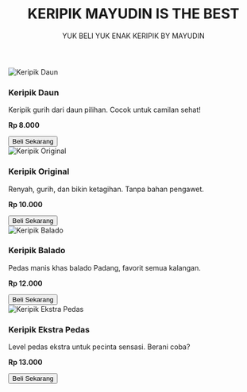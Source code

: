<!DOCTYPE html>
<html lang="id">
<head>
  <meta charset="UTF-8" />
  <meta name="viewport" content="width=device-width, initial-scale=1.0" />
  <title>KERIPIK MAYUDIN</title>
  <link rel="stylesheet" href="style.css" />
</head>
<body>
  <header>
    <h1>KERIPIK MAYUDIN IS THE BEST</h1>
    <p>YUK BELI YUK ENAK KERIPIK BY MAYUDIN</p>
  </header>

  <div class="container">
    <div class="product-card">
      <img src="gambar/keripik1.jpg" alt="Keripik Daun" />
      <h3>Keripik Daun</h3>
      <p>Keripik gurih dari daun pilihan. Cocok untuk camilan sehat!</p>
      <p><strong>Rp 8.000</strong></p>
      <a href="https://wa.me/6281218681524?text=Halo%20saya%20mau%20beli%20Keripik%20Daun" target="_blank">
        <button>Beli Sekarang</button>
      </a>
    </div>
    <div class="product-card">
      <img src="gambar/keripik2.jpg" alt="Keripik Original" />
      <h3>Keripik Original</h3>
      <p>Renyah, gurih, dan bikin ketagihan. Tanpa bahan pengawet.</p>
      <p><strong>Rp 10.000</strong></p>
      <a href="https://wa.me/6281218681524?text=Halo%20saya%20mau%20beli%20Keripik%20Daun" target="_blank">
        <button>Beli Sekarang</button>
      </a>
    </div>
    <div class="product-card">
      <img src="gambar/keripik3.jpg" alt="Keripik Balado" />
      <h3>Keripik Balado</h3>
      <p>Pedas manis khas balado Padang, favorit semua kalangan.</p>
      <p><strong>Rp 12.000</strong></p>
      <a href="https://wa.me/6281218681524?text=Halo%20saya%20mau%20beli%20Keripik%20Daun" target="_blank">
        <button>Beli Sekarang</button>
      </a>
    </div>
    <div class="product-card">
      <img src="gambar/keripik4.jpg" alt="Keripik Ekstra Pedas" />
      <h3>Keripik Ekstra Pedas</h3>
      <p>Level pedas ekstra untuk pecinta sensasi. Berani coba?</p>
      <p><strong>Rp 13.000</strong></p>
      <a href="https://wa.me/6281218681524?text=Halo%20saya%20mau%20beli%20Keripik%20Daun" target="_blank">
        <button>Beli Sekarang</button>
      </a>
    </div>
  </div>
</body>
</html>
